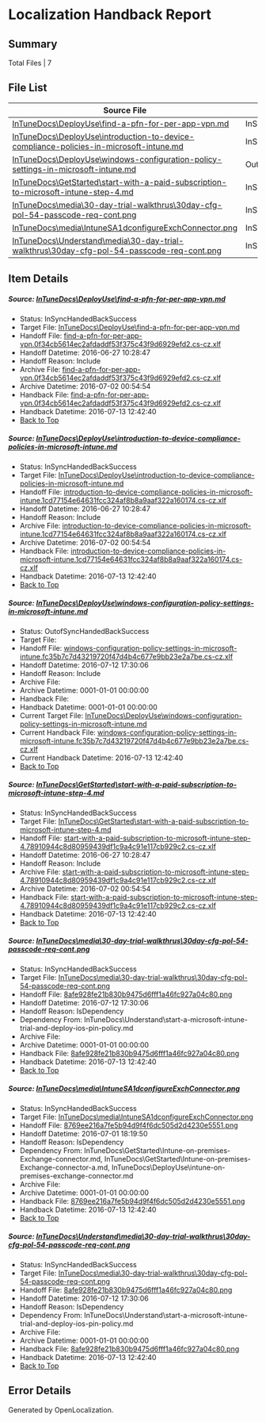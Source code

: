 # <a name='report-top'></a> Localization Handback Report

## Summary
 Total Files | 7

## File List
 Source File | Status | Details 
 ----------- | ------ | ------- 
 [InTuneDocs\DeployUse\find-a-pfn-for-per-app-vpn.md](https://github.com/Microsoft/IntuneDocs-pr/blob/e32cbcd54220cf36d6770ee16897d27e1d2d71db/InTuneDocs/DeployUse/find-a-pfn-for-per-app-vpn.md) | InSyncHandedBackSuccess | [Details](#21bc0bcaf64cf67eea2ca30b933c314c4c3e6dae42)
 [InTuneDocs\DeployUse\introduction-to-device-compliance-policies-in-microsoft-intune.md](https://github.com/Microsoft/IntuneDocs-pr/blob/e9e069a2887b812b30c620634a8e0d093093b460/InTuneDocs/DeployUse/introduction-to-device-compliance-policies-in-microsoft-intune.md) | InSyncHandedBackSuccess | [Details](#c443bb51ba05161c5088475e528e6ada28c105a553)
 [InTuneDocs\DeployUse\windows-configuration-policy-settings-in-microsoft-intune.md](https://github.com/Microsoft/IntuneDocs-pr/blob/ac41e0e65a4687262d76b01ee4e1b7356c76650c/InTuneDocs/DeployUse/windows-configuration-policy-settings-in-microsoft-intune.md) | OutofSyncHandedBackSuccess | [Details](#4a52952907cad7a4bdc3b55705af45ad29a4ffff261)
 [InTuneDocs\GetStarted\start-with-a-paid-subscription-to-microsoft-intune-step-4.md](https://github.com/Microsoft/IntuneDocs-pr/blob/2847c9af38ae0ddddc8d76d548ae7abddc63e4c1/InTuneDocs/GetStarted/start-with-a-paid-subscription-to-microsoft-intune-step-4.md) | InSyncHandedBackSuccess | [Details](#e764dc73492db984fcbb118597ad1d08491d3427533)
 [InTuneDocs\media\30-day-trial-walkthrus\30day-cfg-pol-54-passcode-req-cont.png](https://github.com/Microsoft/IntuneDocs-pr/blob/56ab8c21f7da490c3bf0d541c7026e2ed84926dd/InTuneDocs/media/30-day-trial-walkthrus/30day-cfg-pol-54-passcode-req-cont.png) | InSyncHandedBackSuccess | [Details](#8afe928fe21b830b9475d6fff1a46fc927a04c80703)
 [InTuneDocs\media\IntuneSA1dconfigureExchConnector.png](https://github.com/Microsoft/IntuneDocs-pr/blob/5a4b0884718f4225e8a5c84bed3bbab64159df0e/InTuneDocs/media/IntuneSA1dconfigureExchConnector.png) | InSyncHandedBackSuccess | [Details](#8769ee216a7fe5b94d9f4f6dc505d2d4230e5551932)
 [InTuneDocs\Understand\media\30-day-trial-walkthrus\30day-cfg-pol-54-passcode-req-cont.png](https://github.com/Microsoft/IntuneDocs-pr/blob/342ba96505b4ac7ce2c407a2f65c07379b29d7b9/InTuneDocs/Understand/media/30-day-trial-walkthrus/30day-cfg-pol-54-passcode-req-cont.png) | InSyncHandedBackSuccess | [Details](#8afe928fe21b830b9475d6fff1a46fc927a04c801227)

## Item Details
##### <a name='21bc0bcaf64cf67eea2ca30b933c314c4c3e6dae42'></a> Source: [InTuneDocs\DeployUse\find-a-pfn-for-per-app-vpn.md](https://github.com/Microsoft/IntuneDocs-pr/blob/e32cbcd54220cf36d6770ee16897d27e1d2d71db/InTuneDocs/DeployUse/find-a-pfn-for-per-app-vpn.md)
* Status: InSyncHandedBackSuccess
* Target File: [InTuneDocs\DeployUse\find-a-pfn-for-per-app-vpn.md](https://github.com/Microsoft/IntuneDocs-pr.cs-cz/blob/a1d9f4c3a6bc00138f71659aea6ba06f79788ea6/InTuneDocs/DeployUse/find-a-pfn-for-per-app-vpn.md)
* Handoff File: [find-a-pfn-for-per-app-vpn.0f34cb5614ec2afdaddf53f375c43f9d6929efd2.cs-cz.xlf](https://github.com/Microsoft/EM.handoff/blob/3774776b6d8c533d70c375a1042dac80efce57f3/ol-handoff/Microsoft/IntuneDocs-pr.cs-cz/master/find-a-pfn-for-per-app-vpn.0f34cb5614ec2afdaddf53f375c43f9d6929efd2.cs-cz.xlf)
* Handoff Datetime: 2016-06-27 10:28:47
* Handoff Reason: Include
* Archive File: [find-a-pfn-for-per-app-vpn.0f34cb5614ec2afdaddf53f375c43f9d6929efd2.cs-cz.xlf](https://github.com/Microsoft/EM.handoff/blob/263e8608869fe91246c5434e4dd1aeb051f8b7c5/ol-handoff/Microsoft/IntuneDocs-pr.cs-cz/master/archive/find-a-pfn-for-per-app-vpn.0f34cb5614ec2afdaddf53f375c43f9d6929efd2.cs-cz.xlf)
* Archive Datetime: 2016-07-02 00:54:54
* Handback File: [find-a-pfn-for-per-app-vpn.0f34cb5614ec2afdaddf53f375c43f9d6929efd2.cs-cz.xlf](https://github.com/Microsoft/EM.handback/blob/e415afec389f99a6a2b83166db3e1575d3e594a5/ol-handback/Microsoft/IntuneDocs-pr.cs-cz/master/find-a-pfn-for-per-app-vpn.0f34cb5614ec2afdaddf53f375c43f9d6929efd2.cs-cz.xlf)
* Handback Datetime: 2016-07-13 12:42:40
* [Back to Top](#report-top)

##### <a name='c443bb51ba05161c5088475e528e6ada28c105a553'></a> Source: [InTuneDocs\DeployUse\introduction-to-device-compliance-policies-in-microsoft-intune.md](https://github.com/Microsoft/IntuneDocs-pr/blob/e9e069a2887b812b30c620634a8e0d093093b460/InTuneDocs/DeployUse/introduction-to-device-compliance-policies-in-microsoft-intune.md)
* Status: InSyncHandedBackSuccess
* Target File: [InTuneDocs\DeployUse\introduction-to-device-compliance-policies-in-microsoft-intune.md](https://github.com/Microsoft/IntuneDocs-pr.cs-cz/blob/a1d9f4c3a6bc00138f71659aea6ba06f79788ea6/InTuneDocs/DeployUse/introduction-to-device-compliance-policies-in-microsoft-intune.md)
* Handoff File: [introduction-to-device-compliance-policies-in-microsoft-intune.1cd77154e64631fcc324af8b8a9aaf322a160174.cs-cz.xlf](https://github.com/Microsoft/EM.handoff/blob/3774776b6d8c533d70c375a1042dac80efce57f3/ol-handoff/Microsoft/IntuneDocs-pr.cs-cz/master/introduction-to-device-compliance-policies-in-microsoft-intune.1cd77154e64631fcc324af8b8a9aaf322a160174.cs-cz.xlf)
* Handoff Datetime: 2016-06-27 10:28:47
* Handoff Reason: Include
* Archive File: [introduction-to-device-compliance-policies-in-microsoft-intune.1cd77154e64631fcc324af8b8a9aaf322a160174.cs-cz.xlf](https://github.com/Microsoft/EM.handoff/blob/263e8608869fe91246c5434e4dd1aeb051f8b7c5/ol-handoff/Microsoft/IntuneDocs-pr.cs-cz/master/archive/introduction-to-device-compliance-policies-in-microsoft-intune.1cd77154e64631fcc324af8b8a9aaf322a160174.cs-cz.xlf)
* Archive Datetime: 2016-07-02 00:54:54
* Handback File: [introduction-to-device-compliance-policies-in-microsoft-intune.1cd77154e64631fcc324af8b8a9aaf322a160174.cs-cz.xlf](https://github.com/Microsoft/EM.handback/blob/e415afec389f99a6a2b83166db3e1575d3e594a5/ol-handback/Microsoft/IntuneDocs-pr.cs-cz/master/introduction-to-device-compliance-policies-in-microsoft-intune.1cd77154e64631fcc324af8b8a9aaf322a160174.cs-cz.xlf)
* Handback Datetime: 2016-07-13 12:42:40
* [Back to Top](#report-top)

##### <a name='4a52952907cad7a4bdc3b55705af45ad29a4ffff261'></a> Source: [InTuneDocs\DeployUse\windows-configuration-policy-settings-in-microsoft-intune.md](https://github.com/Microsoft/IntuneDocs-pr/blob/ac41e0e65a4687262d76b01ee4e1b7356c76650c/InTuneDocs/DeployUse/windows-configuration-policy-settings-in-microsoft-intune.md)
* Status: OutofSyncHandedBackSuccess
* Target File: 
* Handoff File: [windows-configuration-policy-settings-in-microsoft-intune.fc35b7c7d43219720f47d4b4c677e9bb23e2a7be.cs-cz.xlf](https://github.com/Microsoft/EM.handoff/blob/86d9b19d19488cd58d34c0ed0031dbe025bbc4b2/ol-handoff/Microsoft/IntuneDocs-pr.cs-cz/master/windows-configuration-policy-settings-in-microsoft-intune.fc35b7c7d43219720f47d4b4c677e9bb23e2a7be.cs-cz.xlf)
* Handoff Datetime: 2016-07-12 17:30:06
* Handoff Reason: Include
* Archive File: 
* Archive Datetime: 0001-01-01 00:00:00
* Handback File: 
* Handback Datetime: 0001-01-01 00:00:00
* Current Target File: [InTuneDocs\DeployUse\windows-configuration-policy-settings-in-microsoft-intune.md](https://github.com/Microsoft/IntuneDocs-pr.cs-cz/blob/a1d9f4c3a6bc00138f71659aea6ba06f79788ea6/InTuneDocs/DeployUse/windows-configuration-policy-settings-in-microsoft-intune.md)
* Current Handback File: [windows-configuration-policy-settings-in-microsoft-intune.fc35b7c7d43219720f47d4b4c677e9bb23e2a7be.cs-cz.xlf](https://github.com/Microsoft/EM.handback/blob/e415afec389f99a6a2b83166db3e1575d3e594a5/ol-handback/Microsoft/IntuneDocs-pr.cs-cz/master/windows-configuration-policy-settings-in-microsoft-intune.fc35b7c7d43219720f47d4b4c677e9bb23e2a7be.cs-cz.xlf)
* Current Handback Datetime: 2016-07-13 12:42:40
* [Back to Top](#report-top)

##### <a name='e764dc73492db984fcbb118597ad1d08491d3427533'></a> Source: [InTuneDocs\GetStarted\start-with-a-paid-subscription-to-microsoft-intune-step-4.md](https://github.com/Microsoft/IntuneDocs-pr/blob/2847c9af38ae0ddddc8d76d548ae7abddc63e4c1/InTuneDocs/GetStarted/start-with-a-paid-subscription-to-microsoft-intune-step-4.md)
* Status: InSyncHandedBackSuccess
* Target File: [InTuneDocs\GetStarted\start-with-a-paid-subscription-to-microsoft-intune-step-4.md](https://github.com/Microsoft/IntuneDocs-pr.cs-cz/blob/a1d9f4c3a6bc00138f71659aea6ba06f79788ea6/InTuneDocs/GetStarted/start-with-a-paid-subscription-to-microsoft-intune-step-4.md)
* Handoff File: [start-with-a-paid-subscription-to-microsoft-intune-step-4.78910944c8d80959439df1c9a4c91e117cb929c2.cs-cz.xlf](https://github.com/Microsoft/EM.handoff/blob/3774776b6d8c533d70c375a1042dac80efce57f3/ol-handoff/Microsoft/IntuneDocs-pr.cs-cz/master/start-with-a-paid-subscription-to-microsoft-intune-step-4.78910944c8d80959439df1c9a4c91e117cb929c2.cs-cz.xlf)
* Handoff Datetime: 2016-06-27 10:28:47
* Handoff Reason: Include
* Archive File: [start-with-a-paid-subscription-to-microsoft-intune-step-4.78910944c8d80959439df1c9a4c91e117cb929c2.cs-cz.xlf](https://github.com/Microsoft/EM.handoff/blob/263e8608869fe91246c5434e4dd1aeb051f8b7c5/ol-handoff/Microsoft/IntuneDocs-pr.cs-cz/master/archive/start-with-a-paid-subscription-to-microsoft-intune-step-4.78910944c8d80959439df1c9a4c91e117cb929c2.cs-cz.xlf)
* Archive Datetime: 2016-07-02 00:54:54
* Handback File: [start-with-a-paid-subscription-to-microsoft-intune-step-4.78910944c8d80959439df1c9a4c91e117cb929c2.cs-cz.xlf](https://github.com/Microsoft/EM.handback/blob/e415afec389f99a6a2b83166db3e1575d3e594a5/ol-handback/Microsoft/IntuneDocs-pr.cs-cz/master/start-with-a-paid-subscription-to-microsoft-intune-step-4.78910944c8d80959439df1c9a4c91e117cb929c2.cs-cz.xlf)
* Handback Datetime: 2016-07-13 12:42:40
* [Back to Top](#report-top)

##### <a name='8afe928fe21b830b9475d6fff1a46fc927a04c80703'></a> Source: [InTuneDocs\media\30-day-trial-walkthrus\30day-cfg-pol-54-passcode-req-cont.png](https://github.com/Microsoft/IntuneDocs-pr/blob/56ab8c21f7da490c3bf0d541c7026e2ed84926dd/InTuneDocs/media/30-day-trial-walkthrus/30day-cfg-pol-54-passcode-req-cont.png)
* Status: InSyncHandedBackSuccess
* Target File: [InTuneDocs\media\30-day-trial-walkthrus\30day-cfg-pol-54-passcode-req-cont.png](https://github.com/Microsoft/IntuneDocs-pr.cs-cz/blob/a1d9f4c3a6bc00138f71659aea6ba06f79788ea6/InTuneDocs/media/30-day-trial-walkthrus/30day-cfg-pol-54-passcode-req-cont.png)
* Handoff File: [8afe928fe21b830b9475d6fff1a46fc927a04c80.png](https://github.com/Microsoft/EM.handoff/blob/86d9b19d19488cd58d34c0ed0031dbe025bbc4b2/ol-handoff/Microsoft/IntuneDocs-pr.cs-cz/master/8afe928fe21b830b9475d6fff1a46fc927a04c80.png)
* Handoff Datetime: 2016-07-12 17:30:06
* Handoff Reason: IsDependency
* Dependency From: InTuneDocs\Understand\start-a-microsoft-intune-trial-and-deploy-ios-pin-policy.md
* Archive File: 
* Archive Datetime: 0001-01-01 00:00:00
* Handback File: [8afe928fe21b830b9475d6fff1a46fc927a04c80.png](https://github.com/Microsoft/EM.handback/blob/e415afec389f99a6a2b83166db3e1575d3e594a5/ol-handback/Microsoft/IntuneDocs-pr.cs-cz/master/8afe928fe21b830b9475d6fff1a46fc927a04c80.png)
* Handback Datetime: 2016-07-13 12:42:40
* [Back to Top](#report-top)

##### <a name='8769ee216a7fe5b94d9f4f6dc505d2d4230e5551932'></a> Source: [InTuneDocs\media\IntuneSA1dconfigureExchConnector.png](https://github.com/Microsoft/IntuneDocs-pr/blob/5a4b0884718f4225e8a5c84bed3bbab64159df0e/InTuneDocs/media/IntuneSA1dconfigureExchConnector.png)
* Status: InSyncHandedBackSuccess
* Target File: [InTuneDocs\media\IntuneSA1dconfigureExchConnector.png](https://github.com/Microsoft/IntuneDocs-pr.cs-cz/blob/a1d9f4c3a6bc00138f71659aea6ba06f79788ea6/InTuneDocs/media/IntuneSA1dconfigureExchConnector.png)
* Handoff File: [8769ee216a7fe5b94d9f4f6dc505d2d4230e5551.png](https://github.com/Microsoft/EM.handoff/blob/9cd34c538eddb09e4827886f1d87f52c2b5787cf/ol-handoff/Microsoft/IntuneDocs-pr.cs-cz/master/8769ee216a7fe5b94d9f4f6dc505d2d4230e5551.png)
* Handoff Datetime: 2016-07-01 18:19:50
* Handoff Reason: IsDependency
* Dependency From: InTuneDocs\GetStarted\Intune-on-premises-Exchange-connector.md, InTuneDocs\GetStarted\Intune-on-premises-Exchange-connector-a.md, InTuneDocs\DeployUse\intune-on-premises-exchange-connector.md
* Archive File: 
* Archive Datetime: 0001-01-01 00:00:00
* Handback File: [8769ee216a7fe5b94d9f4f6dc505d2d4230e5551.png](https://github.com/Microsoft/EM.handback/blob/e415afec389f99a6a2b83166db3e1575d3e594a5/ol-handback/Microsoft/IntuneDocs-pr.cs-cz/master/8769ee216a7fe5b94d9f4f6dc505d2d4230e5551.png)
* Handback Datetime: 2016-07-13 12:42:40
* [Back to Top](#report-top)

##### <a name='8afe928fe21b830b9475d6fff1a46fc927a04c801227'></a> Source: [InTuneDocs\Understand\media\30-day-trial-walkthrus\30day-cfg-pol-54-passcode-req-cont.png](https://github.com/Microsoft/IntuneDocs-pr/blob/342ba96505b4ac7ce2c407a2f65c07379b29d7b9/InTuneDocs/Understand/media/30-day-trial-walkthrus/30day-cfg-pol-54-passcode-req-cont.png)
* Status: InSyncHandedBackSuccess
* Target File: [InTuneDocs\media\30-day-trial-walkthrus\30day-cfg-pol-54-passcode-req-cont.png](https://github.com/Microsoft/IntuneDocs-pr.cs-cz/blob/a1d9f4c3a6bc00138f71659aea6ba06f79788ea6/InTuneDocs/media/30-day-trial-walkthrus/30day-cfg-pol-54-passcode-req-cont.png)
* Handoff File: [8afe928fe21b830b9475d6fff1a46fc927a04c80.png](https://github.com/Microsoft/EM.handoff/blob/86d9b19d19488cd58d34c0ed0031dbe025bbc4b2/ol-handoff/Microsoft/IntuneDocs-pr.cs-cz/master/8afe928fe21b830b9475d6fff1a46fc927a04c80.png)
* Handoff Datetime: 2016-07-12 17:30:06
* Handoff Reason: IsDependency
* Dependency From: InTuneDocs\Understand\start-a-microsoft-intune-trial-and-deploy-ios-pin-policy.md
* Archive File: 
* Archive Datetime: 0001-01-01 00:00:00
* Handback File: [8afe928fe21b830b9475d6fff1a46fc927a04c80.png](https://github.com/Microsoft/EM.handback/blob/e415afec389f99a6a2b83166db3e1575d3e594a5/ol-handback/Microsoft/IntuneDocs-pr.cs-cz/master/8afe928fe21b830b9475d6fff1a46fc927a04c80.png)
* Handback Datetime: 2016-07-13 12:42:40
* [Back to Top](#report-top)


## Error Details

Generated by OpenLocalization.
